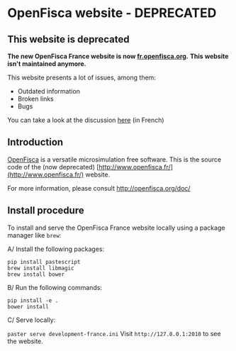 # OpenFisca website - DEPRECATED

## This website is deprecated

**The new OpenFisca France website is now [fr.openfisca.org](https://github.com/openfisca/fr.openfisca.org).**
**This website isn't maintained anymore.**

This website presents a lot of issues, among them:

- Outdated information
- Broken links
- Bugs

You can take a look at the discussion [here](https://github.com/openfisca/openfisca-france/issues/824) (in French)

## Introduction

[OpenFisca](http://www.openfisca.fr/) is a versatile microsimulation free software.
This is the source code of the (now deprecated) [http://www.openfisca.fr/](http://www.openfisca.fr/) website.

For more information, please consult http://openfisca.org/doc/

## Install procedure

To install and serve the OpenFisca France website locally using a package manager like `brew`:

A/ Install the following packages:

```SH
pip install pastescript
brew install libmagic
brew install bower
```

B/ Run the following commands:

```SH
pip install -e .
bower install
```

C/ Serve locally:

`paster serve development-france.ini`
Visit `http://127.0.0.1:2010` to see the website.
